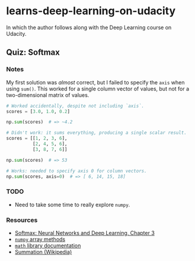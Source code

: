 # learns-deep-learning-on-udacity

In which the author follows along with the Deep Learning course on Udacity.


## Quiz: Softmax

### Notes

My first solution was _almost_ correct, but I failed to specify the `axis` when using `sum()`. This worked for a single column vector of values, but not for a two-dimensional matrix of values.

```python
# Worked accidentally, despite not including `axis`.
scores = [3.0, 1.0, 0.2]

np.sum(scores)  # => ~4.2

# Didn't work: it sums everything, producing a single scalar result.
scores = [[1, 2, 3, 6],
          [2, 4, 5, 6],
          [3, 8, 7, 6]]

np.sum(scores)  # => 53

# Works: needed to specify axis 0 for column vectors.
np.sum(scores, axis=0)  # => [ 6, 14, 15, 18]
```

### TODO

* Need to take some time to really explore `numpy`.

### Resources

* [Softmax: Neural Networks and Deep Learning, Chapter 3](http://neuralnetworksanddeeplearning.com/chap3.html#softmax)
* [`numpy` array methods](http://docs.scipy.org/doc/numpy/reference/arrays.ndarray.html#array-methods)
* [`math` library documentation](https://docs.python.org/3/library/math.html)
* [Summation (Wikipedia)](https://en.wikipedia.org/wiki/Summation)
